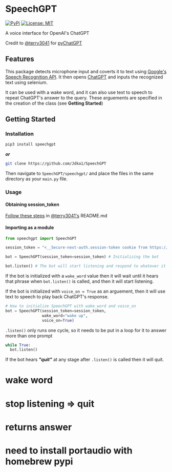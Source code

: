 # SpeechGPT

[![PyPi](https://img.shields.io/pypi/v/speechgpt.svg)](https://pypi.python.org/pypi/speechgpt)
[![License: MIT](https://img.shields.io/badge/License-MIT-yellow.svg)](https://opensource.org/licenses/MIT)

A voice interface for OpenAI's ChatGPT

Credit to [@terry3041](https://github.com/terry3041) for [pyChatGPT](https://github.com/terry3041/pyChatGPT)

## Features

This package detects microphone input and coverts it to text using [Google's Speech Recognition API](https://cloud.google.com/speech-to-text). It then opens [ChatGPT](https://chat.openai.com/chat) and inputs the recognized text using selenium.

It can be used with a wake word, and it can also use text to speech to repeat ChatGPT's answer to the query. These arguements are specified in the creation of the class (see **Getting Started**)


## Getting Started

### Installation
```bash
pip3 install speechgpt
```

***or***

```bash
git clone https://github.com/Jdka1/SpeechGPT
```

Then navigate to ```SpeechGPT/speechgpt/``` and place the files in the same directory as your ```main.py``` file.


### Usage

#### Obtaining session_token

[Follow these steps](https://github.com/terry3041/pyChatGPT#usage) in [@terry3041's](https://github.com/terry3041) README.md

#### Importing as a module

```python
from speechgpt import SpeechGPT

session_token = "<__Secure-next-auth.session-token cookie from https://chat.openai.com/chat>"

bot = SpeechGPT(session_token=session_token) # Initializing the bot

bot.listen() # The bot will start listening and respond to whatever it is prompted with using ChatGPT
```
If the bot is initialized with a ```wake_word``` value then it will wait until it hears that phrase when ```bot.listen()``` is called, and then it will start listening.

If the bot is initialized with ```voice_on = True``` as an arguement, then it will use text to speech to play back ChatGPT's response.

```python
# How to initialize SpeechGPT with wake_word and voice_on
bot = SpeechGPT(session_token=session_token,
                wake_word="wake up",
                voice_on=True)
```

```.listen()``` only runs one cycle, so it needs to be put in a loop for it to answer more than one prompt

```python
while True:
  bot.listen()
```

If the bot hears ***"quit"*** at any stage after ```.listen()``` is called then it will quit.


# wake word

# stop listening => quit

# returns answer

# need to install portaudio with homebrew pypi

